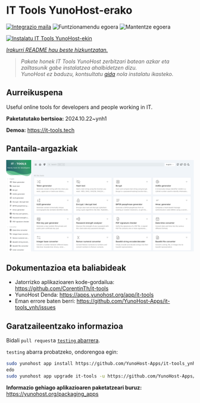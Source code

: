 <!--
Ohart ongi: README hau automatikoki sortu da <https://github.com/YunoHost/apps/tree/master/tools/readme_generator>ri esker
EZ editatu eskuz.
-->

# IT Tools YunoHost-erako

[![Integrazio maila](https://dash.yunohost.org/integration/it-tools.svg)](https://ci-apps.yunohost.org/ci/apps/it-tools/) ![Funtzionamendu egoera](https://ci-apps.yunohost.org/ci/badges/it-tools.status.svg) ![Mantentze egoera](https://ci-apps.yunohost.org/ci/badges/it-tools.maintain.svg)

[![Instalatu IT Tools YunoHost-ekin](https://install-app.yunohost.org/install-with-yunohost.svg)](https://install-app.yunohost.org/?app=it-tools)

*[Irakurri README hau beste hizkuntzatan.](./ALL_README.md)*

> *Pakete honek IT Tools YunoHost zerbitzari batean azkar eta zailtasunik gabe instalatzea ahalbidetzen dizu.*  
> *YunoHost ez baduzu, kontsultatu [gida](https://yunohost.org/install) nola instalatu ikasteko.*

## Aurreikuspena

Useful online tools for developers and people working in IT.

**Paketatutako bertsioa:** 2024.10.22~ynh1

**Demoa:** <https://it-tools.tech>

## Pantaila-argazkiak

![IT Tools(r)en pantaila-argazkia](./doc/screenshots/it-tools_ynh.png)

## Dokumentazioa eta baliabideak

- Jatorrizko aplikazioaren kode-gordailua: <https://github.com/CorentinTh/it-tools>
- YunoHost Denda: <https://apps.yunohost.org/app/it-tools>
- Eman errore baten berri: <https://github.com/YunoHost-Apps/it-tools_ynh/issues>

## Garatzaileentzako informazioa

Bidali `pull request`a [`testing` abarrera](https://github.com/YunoHost-Apps/it-tools_ynh/tree/testing).

`testing` abarra probatzeko, ondorengoa egin:

```bash
sudo yunohost app install https://github.com/YunoHost-Apps/it-tools_ynh/tree/testing --debug
edo
sudo yunohost app upgrade it-tools -u https://github.com/YunoHost-Apps/it-tools_ynh/tree/testing --debug
```

**Informazio gehiago aplikazioaren paketatzeari buruz:** <https://yunohost.org/packaging_apps>
